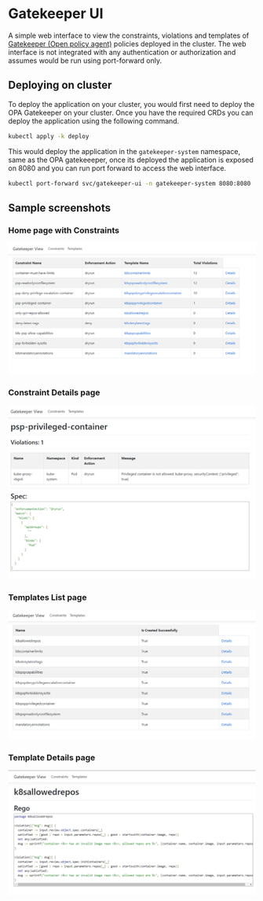 # Gatekeeper UI

A simple web interface to view the constraints, violations and templates of [Gatekeeper (Open policy agent)](https://github.com/open-policy-agent/gatekeeper) policies deployed in the cluster. The web interface is not integrated with any authentication or authorization and assumes would be run using port-forward only.

## Deploying on cluster

To deploy the application on your cluster, you would first need to deploy the OPA Gatekeeper on your cluster. Once you have the required CRDs you can deploy the application using the following command.

```bash
kubectl apply -k deploy
```
This would deploy the application in the ```gatekeeper-system``` namespace, same as the OPA gatekeeeper, once its deployed the application is exposed on 8080 and you can run port forward to access the web interface.

```bash
kubectl port-forward svc/gatekeeper-ui -n gatekeeper-system 8080:8080
```
## Sample screenshots

### Home page with Constraints

![Home Screen](docs/screen1.png)

### Constraint Details page

![Constraint Details](docs/screen2.png)

### Templates List page

![Templates list](docs/screen3.png)

### Template Details page

![Template details list](docs/screen4.png)